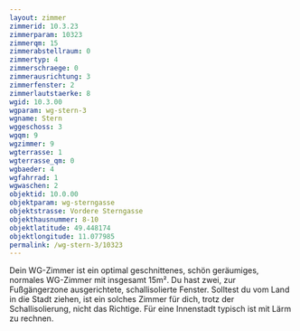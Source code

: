 ```yaml
---
layout: zimmer
zimmerid: 10.3.23
zimmerparam: 10323
zimmerqm: 15
zimmerabstellraum: 0
zimmertyp: 4
zimmerschraege: 0
zimmerausrichtung: 3
zimmerfenster: 2
zimmerlautstaerke: 8
wgid: 10.3.00
wgparam: wg-stern-3
wgname: Stern
wggeschoss: 3
wgqm: 9
wgzimmer: 9
wgterrasse: 1
wgterrasse_qm: 0
wgbaeder: 4
wgfahrrad: 1
wgwaschen: 2
objektid: 10.0.00
objektparam: wg-sterngasse
objektstrasse: Vordere Sterngasse
objekthausnummer: 8-10
objektlatitude: 49.448174
objektlongitude: 11.077985
permalink: /wg-stern-3/10323  
---
```

Dein WG-Zimmer ist ein optimal geschnittenes, schön geräumiges, normales WG-Zimmer mit insgesamt 15m². Du hast zwei, zur Fußgängerzone ausgerichtete, schallisolierte Fenster. Solltest du vom Land in die Stadt ziehen, ist ein solches Zimmer für dich, trotz der Schallisolierung, nicht das Richtige. Für eine Innenstadt typisch ist mit Lärm zu rechnen. 